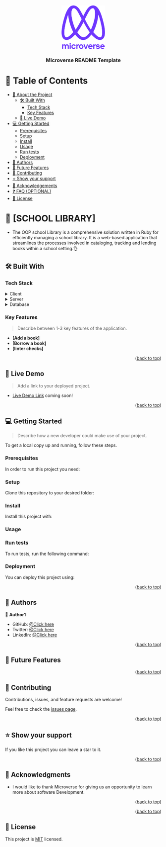 <a name="readme-top"></a>

<!--
!!! IMPORTANT !!!
This README is an example of how you could professionally present your codebase. 
Writing documentation is a crucial part of your work as a professional software developer and cannot be ignored. 

You should modify this file to match your project and remove sections that don't apply.

REQUIRED SECTIONS:
- Table of Contents
- About the Project
  - Built With
  - Live Demo
- Getting Started
- Authors
- Future Features
- Contributing
- Show your support
- Acknowledgements
- License

OPTIONAL SECTIONS:
- FAQ

After you're finished please remove all the comments and instructions!

For more information on the importance of a professional README for your repositories: https://github.com/microverseinc/curriculum-transversal-skills/blob/main/documentation/articles/readme_best_practices.md
-->

<div align="center">
  <!-- You are encouraged to replace this logo with your own! Otherwise you can also remove it. -->
  <img src="murple_logo.png" alt="logo" width="140"  height="auto" />
  <br/>

  <h3><b>Microverse README Template</b></h3>

</div>

<!-- TABLE OF CONTENTS -->

# 📗 Table of Contents

- [📖 About the Project](#about-project)
  - [🛠 Built With](#built-with)
    - [Tech Stack](#tech-stack)
    - [Key Features](#key-features)
  - [🚀 Live Demo](#live-demo)
- [💻 Getting Started](#getting-started)
  - [Prerequisites](#prerequisites)
  - [Setup](#setup)
  - [Install](#install)
  - [Usage](#usage)
  - [Run tests](#run-tests)
  - [Deployment](#deployment)
- [👥 Authors](#authors)
- [🔭 Future Features](#future-features)
- [🤝 Contributing](#contributing)
- [⭐️ Show your support](#support)
- [🙏 Acknowledgements](#acknowledgements)
- [❓ FAQ (OPTIONAL)](#faq)
- [📝 License](#license)

<!-- PROJECT DESCRIPTION -->

# 📖 [SCHOOL LIBRARY] <a name="about-project"></a>

- The OOP school Library is a comprehensive solution written in Ruby for efficiently managing a school library. It is a web-based application that streamlines the processes involved in cataloging, tracking and lending books within a school setting.👌


## 🛠️ Built With <a name="built-with"></a>


### Tech Stack <a name="tech-stack"></a>

<details>
  <summary>Client</summary>
  <ul>
    <li>Ruby</a></li>
  </ul>
</details>

<details>
  <summary>Server</summary>
  <ul>
    <li><a href="https://expressjs.com/">Express.js</a></li>
  </ul>
</details>

<details>
<summary>Database</summary>
  <ul>
    <li><a href="https://www.postgresql.org/">PostgreSQL</a></li>
  </ul>
</details>

<!-- Features -->

### Key Features <a name="key-features"></a>

> Describe between 1-3 key features of the application.

- **[Add a book]**
- **[Borrow a book]**
- **[linter checks]**

<p align="right">(<a href="#readme-top">back to top</a>)</p>

<!-- LIVE DEMO -->

## 🚀 Live Demo <a name="live-demo"></a>

> Add a link to your deployed project.

- [Live Demo Link](https://google.com) coming soon!

<p align="right">(<a href="#readme-top">back to top</a>)</p>

<!-- GETTING STARTED -->

## 💻 Getting Started <a name="getting-started"></a>

> Describe how a new developer could make use of your project.

To get a local copy up and running, follow these steps.

### Prerequisites

In order to run this project you need:

<!--
The current version of node
To have Git installed on your local machine
Node Package Manager (npm)
An editor as Visual Studion Code:

```sh
 gem install rails
```
 -->

### Setup

Clone this repository to your desired folder:

<!--
Example commands:

```sh
  cd oop_school_library
  git clone git@github.com:eudondian/oop_school_library.git
```
--->

### Install

Install this project with:

<!--
Example command:

```sh
  bundle install
```
--->

### Usage
<!--
Example command:

```sh
  rails server
```
--->

### Run tests

To run tests, run the following command:

<!--

```sh
 Run "rubocop --fix to fix linters"
```
or
```sh
 Run "rubocop -A  to fix linters"
```
--->

### Deployment

You can deploy this project using:

<!--

github pages

```sh
npm run deploy
 -->

<p align="right">(<a href="#readme-top">back to top</a>)</p>

<!-- AUTHORS -->

## 👥 Authors <a name="authors"></a>


👤 **Author1**

- GitHub: [@Click here](https://github.com/eudondian)
- Twitter: [@Click here](https://twitter.com/EUdondian)
- LinkedIn: [@Click here](https://www.linkedin.com/in/esther-udondian/)

<p align="right">(<a href="#readme-top">back to top</a>)</p>


<!-- FUTURE FEATURES -->

## 🔭 Future Features <a name="future-features"></a>




<p align="right">(<a href="#readme-top">back to top</a>)</p>

<!-- CONTRIBUTING -->

## 🤝 Contributing <a name="contributing"></a>

Contributions, issues, and feature requests are welcome!

Feel free to check the [issues page](https://github.com/eudondian/Vet-clinic/issues).

<p align="right">(<a href="#readme-top">back to top</a>)</p>

<!-- SUPPORT -->

## ⭐ Show your support <a name="support"></a>

If you like this project you can leave a star to it.

<p align="right">(<a href="#readme-top">back to top</a>)</p>

<!-- ACKNOWLEDGEMENTS -->

## 🙏 Acknowledgments <a name="acknowledgements"></a>

- I would like to thank Microverse for giving us an opportunity to learn more about software Development.


<p align="right">(<a href="#readme-top">back to top</a>)</p>



<p align="right">(<a href="#readme-top">back to top</a>)</p>

<!-- LICENSE -->

## 📝 License <a name="license"></a>

This project is [MIT](https://github.com/eudondian/Vet-clinic/blob/Animal_Database/MIT.md) licensed.
